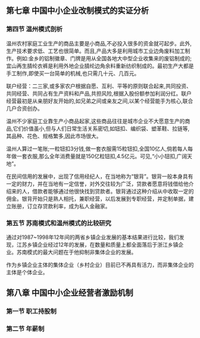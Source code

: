 ## 第七章 中国中小企业改制模式的实证分析

### 第四节 温州模式剖析

温州农村家庭工业生产的商品主要是小商品,不必投入很多的资金就可起步。此外,生产技术要求低、工艺也很简单。而且,产品大多是利用城市工业边角废料加工制作。例如:金乡的铝制徽章、门牌是用从全国各地大中型企业收集来的废铝制成的;宜山再生腈纶衣裤是利用外地企业腈纶边角余料重新纺织制成的。最初生产大都是手工制作,即使买一台简单的机械,也只需几十元、几百元。

联户经营：二三家,或多家农户根据自愿、互利、平等的原则联合起来,共同投资、共同经营、共同占有生产资料和产品,共担风险,根据入股份额参加利润分红。联户经营最初是从亲朋好友开始的,如兄弟之间或亲友之间,以某个经营能手为核心,联合几户合资创办。

温州不少家庭工业靠生产小商品起家,这些商品往往是城市企业不大愿意生产的商品,它们价值虽小,但与人们日常生活关系密切,如钮扣、编织袋、塑革鞋、拉链等,其品种、花色、规格繁多,因此市场很大。

温州人算过一笔账;一粒钮扣3分钱,做一套衣服需15粒钮扣,全国10亿人,倘若每人每年做一套衣服,那么全年消费量就是150亿粒钮扣,4.5亿元。可见,“小小钮扣,广阔天地”。

在民间信用的发展中，出现了信用经纪人，在当地称为“银背”。银背一般本身具有一定的财力，并在当地有一定信誉，对外交往较为广泛，贷款者愿意将钱借给他介绍来的人，借款者能够通过他很快找到贷款者。银背通过这种介绍从中收取一定的佣金。银背开始只是熟人相托，兼职经营，以后发展到专职经营，并定制单据，建立账册，订立存贷款利率，成为私人金融家。

### 第五节 苏南模式和温州模式的比较研究

通过对1987~1998年12年间的两省乡镇企业发展的基本结果进行比较，我们发现，江苏乡镇企业经过12年的发展，在数量和质量上都全面落后于浙江乡镇企业。苏南模式的最大问题在于他抑制非集体企业的发展。

作为乡镇企业主体的集体企业（乡村企业）目前已不再具有活力，而非集体企业的主体是个体企业。

## 第八章 中国中小企业经营者激励机制

### 第一节 职工持股制

### 第二节 年薪制